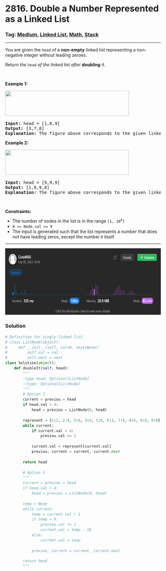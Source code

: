 # 2816. Double a Number Represented as a Linked List
### Tag: [Medium](https://github.com/TheOnlyMiki/LeetCode-For-Fun/tree/main#medium-level), [Linked List](https://github.com/TheOnlyMiki/LeetCode-For-Fun/tree/main#linked-list), [Math](https://github.com/TheOnlyMiki/LeetCode-For-Fun/tree/main#math), [Stack](https://github.com/TheOnlyMiki/LeetCode-For-Fun/tree/main#stack)
---
<div class="px-5 pt-4"><div class="flex"></div><div class="xFUwe" data-track-load="description_content"><p>You are given the <code>head</code> of a <strong>non-empty</strong> linked list representing a non-negative integer without leading zeroes.</p>

<p>Return <em>the </em><code>head</code><em> of the linked list after <strong>doubling</strong> it</em>.</p>

<p>&nbsp;</p>
<p><strong class="example">Example 1:</strong></p>
<img alt="" src="https://assets.leetcode.com/uploads/2023/05/28/example.png" style="width: 401px; height: 81px;">
<pre><strong>Input:</strong> head = [1,8,9]
<strong>Output:</strong> [3,7,8]
<strong>Explanation:</strong> The figure above corresponds to the given linked list which represents the number 189. Hence, the returned linked list represents the number 189 * 2 = 378.
</pre>

<p><strong class="example">Example 2:</strong></p>
<img alt="" src="https://assets.leetcode.com/uploads/2023/05/28/example2.png" style="width: 401px; height: 81px;">
<pre><strong>Input:</strong> head = [9,9,9]
<strong>Output:</strong> [1,9,9,8]
<strong>Explanation:</strong> The figure above corresponds to the given linked list which represents the number 999. Hence, the returned linked list reprersents the number 999 * 2 = 1998. 
</pre>

<p>&nbsp;</p>
<p><strong>Constraints:</strong></p>

<ul>
	<li>The number of nodes in the list is in the range <code>[1, 10<sup>4</sup>]</code></li>
	<li><font face="monospace"><code>0 &lt;= Node.val &lt;= 9</code></font></li>
	<li>The input is generated such that the list represents a number that does not have leading zeros, except the number <code>0</code> itself.</li>
</ul>
</div></div>

---
<img src="Submit.png" width="700" height="215" />

### Solution

```python
# Definition for singly-linked list.
# class ListNode(object):
#     def __init__(self, val=0, next=None):
#         self.val = val
#         self.next = next
class Solution(object):
    def doubleIt(self, head):
        """
        :type head: Optional[ListNode]
        :rtype: Optional[ListNode]
        """
        # Option 2
        current = previou = head
        if head.val > 4:
            head = previou = ListNode(0, head)
        
        represent = {1:2, 2:4, 3:6, 4:8, 5:0, 6:2, 7:4, 8:6, 9:8, 0:0}
        while current:
            if current.val > 4:
                previou.val += 1
            
            current.val = represent[current.val]
            previou, current = current, current.next

        return head
        
        # Option 1
        """
        current = previou = head
        if head.val > 4:
            head = previou = ListNode(0, head)

        temp = None
        while current:
            temp = current.val * 2
            if temp > 9:
                previou.val += 1
                current.val = temp - 10
            else:
                current.val = temp

            previou, current = current, current.next

        return head
        """
```
